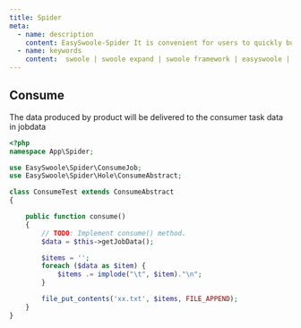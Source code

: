 ```yaml
---
title: Spider
meta:
  - name: description
    content: EasySwoole-Spider It is convenient for users to quickly build distributed multi process Crawlers。
  - name: keywords
    content:  swoole | swoole expand | swoole framework | easyswoole | spider | crawler
---
```


## Consume

The data produced by product will be delivered to the consumer task data in jobdata

````php
<?php
namespace App\Spider;

use EasySwoole\Spider\ConsumeJob;
use EasySwoole\Spider\Hole\ConsumeAbstract;

class ConsumeTest extends ConsumeAbstract
{

    public function consume()
    {
        // TODO: Implement consume() method.
        $data = $this->getJobData();

        $items = '';
        foreach ($data as $item) {
            $items .= implode("\t", $item)."\n";
        }

        file_put_contents('xx.txt', $items, FILE_APPEND);
    }
}
````
